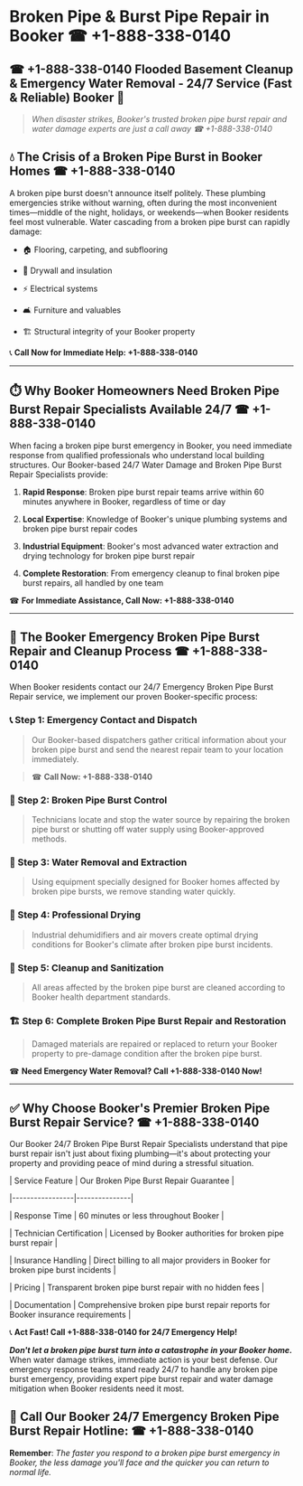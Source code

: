 # Broken Pipe & Burst Pipe Repair in Booker ☎ +1-888-338-0140  
## ☎ +1-888-338-0140 Flooded Basement Cleanup & Emergency Water Removal - 24/7 Service (Fast & Reliable) Booker 🚨  

> *When disaster strikes, Booker's trusted broken pipe burst repair and water damage experts are just a call away ☎ +1-888-338-0140*  

## 💧 The Crisis of a Broken Pipe Burst in Booker Homes ☎ +1-888-338-0140  

A broken pipe burst doesn't announce itself politely. These plumbing emergencies strike without warning, often during the most inconvenient times—middle of the night, holidays, or weekends—when Booker residents feel most vulnerable. Water cascading from a broken pipe burst can rapidly damage:  

* 🏠 Flooring, carpeting, and subflooring  
* 🧱 Drywall and insulation  
* ⚡ Electrical systems  
* 🛋️ Furniture and valuables  
* 🏗️ Structural integrity of your Booker property  

📞 **Call Now for Immediate Help: +1-888-338-0140**  

---  

## ⏱️ Why Booker Homeowners Need Broken Pipe Burst Repair Specialists Available 24/7 ☎ +1-888-338-0140  

When facing a broken pipe burst emergency in Booker, you need immediate response from qualified professionals who understand local building structures. Our Booker-based 24/7 Water Damage and Broken Pipe Burst Repair Specialists provide:  

1. **Rapid Response**: Broken pipe burst repair teams arrive within 60 minutes anywhere in Booker, regardless of time or day  
2. **Local Expertise**: Knowledge of Booker's unique plumbing systems and broken pipe burst repair codes  
3. **Industrial Equipment**: Booker's most advanced water extraction and drying technology for broken pipe burst repair  
4. **Complete Restoration**: From emergency cleanup to final broken pipe burst repairs, all handled by one team  

☎ **For Immediate Assistance, Call Now: +1-888-338-0140**  

---  

## 🔧 The Booker Emergency Broken Pipe Burst Repair and Cleanup Process ☎ +1-888-338-0140  

When Booker residents contact our 24/7 Emergency Broken Pipe Burst Repair service, we implement our proven Booker-specific process:  

### 📞 Step 1: Emergency Contact and Dispatch  
> Our Booker-based dispatchers gather critical information about your broken pipe burst and send the nearest repair team to your location immediately.  
> ☎ **Call Now: +1-888-338-0140**  

### 🚿 Step 2: Broken Pipe Burst Control  
> Technicians locate and stop the water source by repairing the broken pipe burst or shutting off water supply using Booker-approved methods.  

### 🌊 Step 3: Water Removal and Extraction  
> Using equipment specially designed for Booker homes affected by broken pipe bursts, we remove standing water quickly.  

### 💨 Step 4: Professional Drying  
> Industrial dehumidifiers and air movers create optimal drying conditions for Booker's climate after broken pipe burst incidents.  

### 🧼 Step 5: Cleanup and Sanitization  
> All areas affected by the broken pipe burst are cleaned according to Booker health department standards.  

### 🏗️ Step 6: Complete Broken Pipe Burst Repair and Restoration  
> Damaged materials are repaired or replaced to return your Booker property to pre-damage condition after the broken pipe burst.  

☎ **Need Emergency Water Removal? Call +1-888-338-0140 Now!**  

---  

## ✅ Why Choose Booker's Premier Broken Pipe Burst Repair Service? ☎ +1-888-338-0140  

Our Booker 24/7 Broken Pipe Burst Repair Specialists understand that pipe burst repair isn't just about fixing plumbing—it's about protecting your property and providing peace of mind during a stressful situation.  

| Service Feature | Our Broken Pipe Burst Repair Guarantee |  
|-----------------|---------------|  
| Response Time | 60 minutes or less throughout Booker |  
| Technician Certification | Licensed by Booker authorities for broken pipe burst repair |  
| Insurance Handling | Direct billing to all major providers in Booker for broken pipe burst incidents |  
| Pricing | Transparent broken pipe burst repair with no hidden fees |  
| Documentation | Comprehensive broken pipe burst repair reports for Booker insurance requirements |  

📞 **Act Fast! Call +1-888-338-0140 for 24/7 Emergency Help!**  

***Don't let a broken pipe burst turn into a catastrophe in your Booker home.*** When water damage strikes, immediate action is your best defense. Our emergency response teams stand ready 24/7 to handle any broken pipe burst emergency, providing expert pipe burst repair and water damage mitigation when Booker residents need it most.  

## 📱 Call Our Booker 24/7 Emergency Broken Pipe Burst Repair Hotline: ☎ +1-888-338-0140  

**Remember**: *The faster you respond to a broken pipe burst emergency in Booker, the less damage you'll face and the quicker you can return to normal life.*